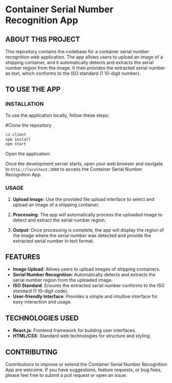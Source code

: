 # Container Serial Number Recognition App

## ABOUT THIS PROJECT

This repository contains the codebase for a container serial number recognition web application. The app allows users to upload an image of a shipping container, and it automatically detects and extracts the serial number region from the image. It then provides the extracted serial number as text, which conforms to the ISO standard (1 10-digit number).

## TO USE THE APP

### INSTALLATION

To use the application locally, follow these steps:

#Clone the repository

```bash
cd client
npm install
npm start
```

Open the application:

Once the development server starts, open your web browser and navigate to `http://localhost:3000` to access the Container Serial Number Recognition App.

### USAGE

1. **Upload Image**: Use the provided file upload interface to select and upload an image of a shipping container.

2. **Processing**: The app will automatically process the uploaded image to detect and extract the serial number region.

3. **Output**: Once processing is complete, the app will display the region of the image where the serial number was detected and provide the extracted serial number in text format.

## FEATURES

- **Image Upload**: Allows users to upload images of shipping containers.
- **Serial Number Recognition**: Automatically detects and extracts the serial number region from the uploaded image.
- **ISO Standard**: Ensures the extracted serial number conforms to the ISO standard (1 10-digit code).
- **User-friendly Interface**: Provides a simple and intuitive interface for easy interaction and usage.

## TECHNOLOGIES USED

- **React.js**: Frontend framework for building user interfaces.
- **HTML/CSS**: Standard web technologies for structure and styling.

## CONTRIBUTING

Contributions to improve or extend the Container Serial Number Recognition App are welcome. If you have suggestions, feature requests, or bug fixes, please feel free to submit a pull request or open an issue.

